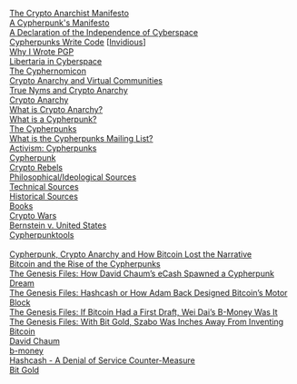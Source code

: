<a href="https://nakamotoinstitute.org/crypto-anarchist-manifesto/" target="_blank">The Crypto Anarchist Manifesto</a>
<br>
<a href="https://nakamotoinstitute.org/cypherpunk-manifesto/" target="_blank">A Cypherpunk's Manifesto</a>
<br>
<a href="https://www.eff.org/cyberspace-independence" target="_blank">A Declaration of the Independence of Cyberspace</a>
<br>
<a href="https://www.youtube.com/playlist?list=PLBuns9Evn1w-T2RwqMhUnTZbTTe-M-g42" target="_blank">Cypherpunks Write Code</a>
[<a href="https://yewtu.be/playlist?list=PLBuns9Evn1w-T2RwqMhUnTZbTTe-M-g42" target="_blank">Invidious</a>]
<br>
<a href="https://nakamotoinstitute.org/why-i-wrote-pgp/" target="_blank">Why I Wrote PGP</a>
<br>
<a href="https://nakamotoinstitute.org/libertaria-in-cyberspace/" target="_blank">Libertaria in Cyberspace</a>
<br>
<a href="https://nakamotoinstitute.org/static/docs/cyphernomicon.txt" target="_blank">The Cyphernomicon</a>
<br>
<a href="https://nakamotoinstitute.org/virtual-communities/" target="_blank">Crypto Anarchy and Virtual Communities</a>
<br>
<a href="https://gwern.net/docs/bitcoin/1996-may.pdf" target="_blank">True Nyms and Crypto Anarchy</a>
<br>
<a href="https://cryptoanarchy.wiki/" target="_blank">Crypto Anarchy</a>
<br>
<a href="https://cryptoanarchy.wiki/getting-started/what-is-crypto-anarchy" target="_blank">What is Crypto Anarchy?</a>
<br>
<a href="https://cryptoanarchy.wiki/getting-started/what-is-a-cypherpunk" target="_blank">What is a Cypherpunk?</a>
<br>
<a href="https://nakamoto.com/the-cypherpunks/" target="_blank">The Cypherpunks</a>
<br>
<a href="https://cryptoanarchy.wiki/getting-started/what-is-the-cypherpunks-mailing-list" target="_blank">What is the Cypherpunks Mailing List?</a>
<br>
<a href="https://www.activism.net/cypherpunk/" target="_blank">Activism: Cypherpunks</a>
<br>
<a href="https://en.wikipedia.org/wiki/Cypherpunk" target="_blank">Cypherpunk</a>
<br>
<a href="https://www.wired.com/1993/02/crypto-rebels/" target="_blank">Crypto Rebels</a>
<br>
<a href="https://cryptoanarchy.wiki/sources/philosophical-and-ideological-sources" target="_blank">Philosophical/Ideological Sources</a>
<br>
<a href="https://cryptoanarchy.wiki/sources/technical-sources" target="_blank">Technical Sources</a>
<br>
<a href="https://cryptoanarchy.wiki/sources/technical-sources" target="_blank">Historical Sources</a>
<br>
<a href="https://cryptoanarchy.wiki/sources/books" target="_blank">Books</a>
<br>
<a href="https://en.wikipedia.org/wiki/Crypto_Wars" target="_blank">Crypto Wars</a>
<br>
<a href="https://en.wikipedia.org/wiki/Bernstein_v._United_States" target="_blank">Bernstein v. United States</a>
<br>
<a href="https://cypherpunktools.com/" target="_blank">Cypherpunktools</a>
<br>
<br>
<a href="https://www.coindesk.com/tech/2020/11/24/cypherpunk-crypto-anarchy-and-how-bitcoin-lost-the-narrative/" target="_blank">Cypherpunk, Crypto Anarchy and How Bitcoin Lost the Narrative</a>
<br>
<a href="https://blog.lopp.net/bitcoin-and-the-rise-of-the-cypherpunks/" target="_blank">Bitcoin and the Rise of the Cypherpunks</a>
<br>
<a href="https://bitcoinmagazine.com/culture/genesis-files-how-david-chaums-ecash-spawned-cypherpunk-dream" target="_blank">The Genesis Files: How David Chaum’s eCash Spawned a Cypherpunk Dream</a>
<br>
<a href="https://bitcoinmagazine.com/technical/genesis-files-hashcash-or-how-adam-back-designed-bitcoins-motor-block" target="_blank">The Genesis Files: Hashcash or How Adam Back Designed Bitcoin’s Motor Block</a>
<br>
<a href="https://bitcoinmagazine.com/technical/genesis-files-if-bitcoin-had-first-draft-wei-dais-b-money-was-it" target="_blank">The Genesis Files: If Bitcoin Had a First Draft, Wei Dai’s B-Money Was It</a>
<br>
<a href="https://bitcoinmagazine.com/culture/genesis-files-bit-gold-szabo-was-inches-away-inventing-bitcoin" target="_blank">The Genesis Files: With Bit Gold, Szabo Was Inches Away From Inventing Bitcoin</a>
<br>
<a href="https://nakamotoinstitute.org/authors/david-chaum/" target="_blank">David Chaum</a>
<br>
<a href="https://nakamotoinstitute.org/b-money/" target="_blank">b-money</a>
<br>
<a href="https://nakamotoinstitute.org/static/docs/hashcash.pdf" target="_blank">Hashcash - A Denial of Service Counter-Measure</a>
<br>
<a href="https://nakamotoinstitute.org/bit-gold/" target="_blank">Bit Gold</a>

        
        